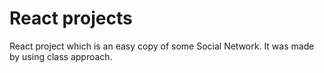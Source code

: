 # React projects
React project which is an easy copy of some Social Network. It was made by using class approach.
